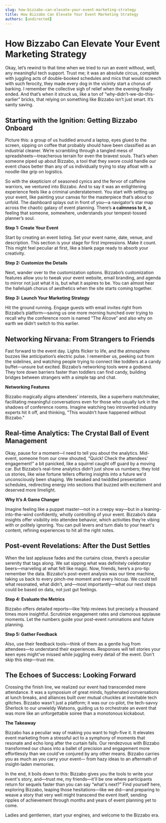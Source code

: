 ```yaml
---
slug: how-bizzabo-can-elevate-your-event-marketing-strategy
title: How Bizzabo Can Elevate Your Event Marketing Strategy
authors: [undirected]
---
```



# How Bizzabo Can Elevate Your Event Marketing Strategy

Okay, let’s rewind to that time when we tried to run an event without, well, any meaningful tech support. Trust me; it was an absolute circus, complete with juggling acts of double-booked schedules and mics that would screech with such ferocity, they made every dog in the vicinity start a chorus of barking. I remember the collective sigh of relief when the evening finally ended. And that’s when it struck us, like a ton of “why-didn’t-we-do-this-earlier” bricks, that relying on something like Bizzabo isn’t just smart. It’s sanity saving.

## Starting with the Ignition: Getting Bizzabo Onboard

Picture this: a group of us huddled around a laptop, eyes glued to the screen, sipping on coffee that probably should have been classified as an industrial cleaner. We’re scrambling through a tangled mess of spreadsheets—treacherous terrain for even the bravest souls. That’s when someone piped up about Bizzabo, a tool that they swore could handle our event chaos better than any of us individually trying to stay afloat with a noodle-like grip on logistics.

So with the skepticism of seasoned cynics and the fervor of caffeine warriors, we ventured into Bizzabo. And to say it was an enlightening experience feels like a criminal understatement. You start with setting up your event, like painting your canvas for the masterpiece that’s about to unfold. The dashboard splays out in front of you—a navigator’s star map across the chaotic galaxy of event planning. There’s **a calmness to it,** a feeling that someone, somewhere, understands your tempest-tossed planner’s soul.

**Step 1: Create Your Event**

Start by creating an event listing. Set your event name, date, venue, and description. This section is your stage for first impressions. Make it count. This might feel peculiar at first, like a blank page ready to absorb your creativity.

**Step 2: Customize the Details**

Next, wander over to the customization options. Bizzabo’s customization features allow you to tweak your event website, email branding, and agenda to mirror not just what it is, but what it aspires to be. You can almost hear the hallelujah chorus of aesthetics when the site starts coming together.

**Step 3: Launch Your Marketing Strategy**

Hit the ground running. Engage guests with email invites right from Bizzabo’s platform—saving us one more morning hunched over trying to recall why the conference room is named “The Alcove” and also why on earth we didn’t switch to this earlier.

## Networking Nirvana: From Strangers to Friends

Fast forward to the event day. Lights flicker to life, and the atmosphere buzzes like anticipation’s electric pulse. I remember us, peeking out from the sidelines, and watching people trying to connect like toddlers at a candy buffet—unsure but excited. Bizzabo’s networking tools were a godsend. They tore down barriers faster than toddlers can find candy, building bridges between strangers with a simple tap and chat.

**Networking Features**

Bizzabo magically aligns attendees’ interests, like a superhero matchmaker, facilitating meaningful conversations even for those who usually lurk in the shadows of conference rooms. Imagine watching two introverted industry experts hit it off, and thinking, "This wouldn’t have happened without Bizzabo."

## Real-time Analytics: The Crystal Ball of Event Management

Okay, pause for a moment—I need to tell you about the analytics. Mid-event, someone from our crew shouted, “Quick! Check the attendees’ engagement!” a bit panicked, like a squirrel caught off guard by a moving car. But Bizzabo’s real-time analytics didn’t just show us numbers; they told us stories, like wise fortune tellers offering insights into a future we'd unconsciously been shaping. We tweaked and twiddled presentation schedules, redirecting energy into sections that buzzed with excitement and deserved more limelight.

**Why It’s A Game Changer**

Imagine feeling like a puppet master—not in a creepy way—but in a leaning-into-the-wind confidently, wholly controlling of your event. Bizzabo’s data insights offer visibility into attendee behavior, which activities they’re vibing with or politely ignoring. You can pull levers and turn dials to your heart's content, refining experiences to hit all the right notes.

## Post-event Revelations: After the Dust Settles

When the last applause fades and the curtains close, there’s a peculiar serenity that tags along. We sat sipping what was definitely celebratory beers—marveling at what felt like magic. Now, friends, here’s a pro-tip: remember the data. Bizzabo's post-event analysis was our time machine, taking us back to every pinch-me moment and every hiccup. We could tell what resonated, what didn’t, and—most importantly—what our next steps could be based on data, not just gut feelings.

**Step 4: Evaluate the Metrics**

Bizzabo offers detailed reports—like Yelp reviews but precisely a thousand times more insightful. Scrutinize engagement rates and clamorous applause moments. Let the numbers guide your post-event ruminations and future planning.

**Step 5: Gather Feedback**

Also, use their feedback tools—think of them as a gentle hug from attendees—to understand their experiences. Responses will tell stories your keen eyes might've missed while juggling every detail of the event. Don't skip this step—trust me.

## The Echoes of Success: Looking Forward

Crossing the finish line, we realized our event had transcended mere attendance. It was a symposium of great minds, hyphenated conversations at lunch breaks, and alliances built over mutual chuckles at inevitable tech glitches. Bizzabo wasn’t just a platform; it was our co-pilot, the tech-savvy Sherlock to our unwieldy Watsons, guiding us to orchestrate an event that was more like an unforgettable soiree than a monotonous kickabout.

**The Takeaway**

Bizzabo has a peculiar way of making you want to high-five it. It elevates event marketing from a stressful act to a symphony of moments that resonate and echo long after the curtain falls. Our rendezvous with Bizzabo transformed our chaos into a ballet of precision and engagement more effortlessly than we could've conjured by any other means. Bizzabo carries you as much as you carry your event— from hazy ideas to an aftermath of insight-laden memories.

In the end, it boils down to this: Bizzabo gives you the tools to write your event's story, and—trust me, my friends—it'll be one where participants return for sequels faster than you can say “what's next?” Find yourself here, exploring Bizzabo, leaping those hesitations—like we did—and preparing to weave a story that very well might transcend the event itself, sending ripples of achievement through months and years of event planning yet to come.

Ladies and gentlemen, start your engines, and welcome to the Bizzabo era.